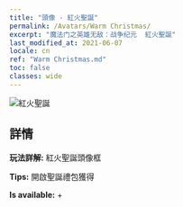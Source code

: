 ```yaml
---
title: "頭像 - 紅火聖誕"
permalink: /Avatars/Warm Christmas/
excerpt: "魔法门之英雄无敌：战争纪元  紅火聖誕"
last_modified_at: 2021-06-07
locale: cn
ref: "Warm Christmas.md"
toc: false
classes: wide
---
```

 ![紅火聖誕](/images/a/avatarFrame_47.png)

## 詳情

 **玩法詳解:** 紅火聖誕頭像框 

 **Tips:** 開啟聖誕禮包獲得 

 **Is available:**  + 

